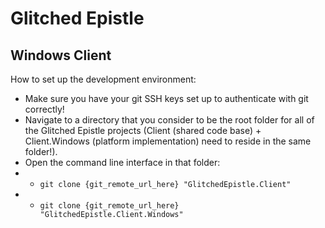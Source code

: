 # Glitched Epistle
## Windows Client

How to set up the development environment:

* Make sure you have your git SSH keys set up to authenticate with git correctly!
* Navigate to a directory that you consider to be the root folder for all of the Glitched Epistle projects (Client (shared code base) + Client.Windows (platform implementation) need to reside in the same folder!).
* Open the command line interface in that folder:
* * `git clone {git_remote_url_here} "GlitchedEpistle.Client"`
* * `git clone {git_remote_url_here} "GlitchedEpistle.Client.Windows"`
